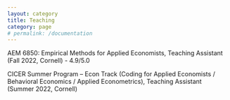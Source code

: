 ```yaml
---
layout: category
title: Teaching
category: page
# permalink: /documentation
---
```

AEM 6850: Empirical Methods for Applied Economists, Teaching Assistant (Fall 2022, Cornell) - 4.9/5.0

CICER Summer Program – Econ Track (Coding for Applied Economists / Behavioral Economics / Applied Econometrics), Teaching Assistant (Summer 2022, Cornell)
